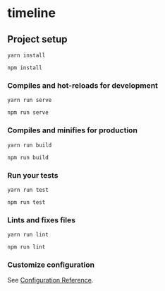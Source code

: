 # timeline

## Project setup
```
yarn install

npm install
```

### Compiles and hot-reloads for development
```
yarn run serve

npm run serve
```

### Compiles and minifies for production
```
yarn run build

npm run build
```

### Run your tests
```
yarn run test

npm run test
```

### Lints and fixes files
```
yarn run lint

npm run lint
```

### Customize configuration
See [Configuration Reference](https://cli.vuejs.org/config/).
